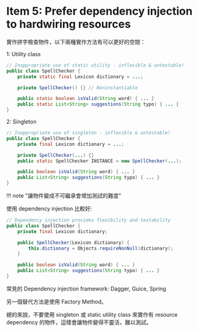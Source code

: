 # Item 5: Prefer dependency injection to hardwiring resources

實作拼字檢查物件，以下兩種實作方法有可以更好的空間：

1: Utility class

```java
// Inappropriate use of static utility - inflexible & untestable!
public class SpellChecker {
    private static final Lexicon dictionary = ...;

    private SpellChecker() {} // Noninstantiable

    public static boolean isValid(String word) { ... }
    public static List<String> suggestions(String typo) { ... }
}
```

2: Singleton

```java
// Inappropriate use of singleton - inflexible & untestable!
public class SpellChecker {
    private final Lexicon dictionary = ...;

    private SpellChecker(...) {}
    public static SpellChecker INSTANCE = new SpellChecker(...);

    public boolean isValid(String word) { ... }
    public List<String> suggestions(String typo) { ... }
}
```

!!! note "讓物件變成不可繼承會增加測試的難度"

使用 dependency injection 比較好:

```java
// Dependency injection provides flexibility and testability
public class SpellChecker {
    private final Lexicon dictionary;

    public SpellChecker(Lexicon dictionary) {
        this.dictionary = Objects.requireNonNull(dictionary);
    }

    public boolean isValid(String word) { ... }
    public List<String> suggestions(String typo) { ... }
}
```

常見的 Dependency injection framework: Dagger, Guice, Spring

另一個替代方法是使用 Factory Method。

總的來說，不要使用 singleton 或 static utility class 來實作有 resource dependency 的物件，這樣會讓物件變得不靈活，難以測試。
